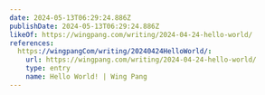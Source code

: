 ```yaml
---
date: 2024-05-13T06:29:24.886Z
publishDate: 2024-05-13T06:29:24.886Z
likeOf: https://wingpang.com/writing/2024-04-24-hello-world/
references:
  https://wingpangCom/writing/20240424HelloWorld/:
    url: https://wingpang.com/writing/2024-04-24-hello-world/
    type: entry
    name: Hello World! | Wing Pang
---
```

